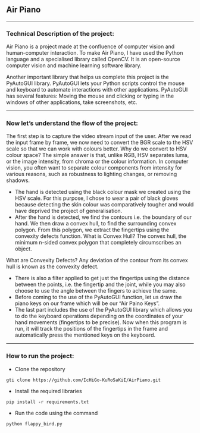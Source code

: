 ## Air Piano

---

### Technical Description of the project:
Air Piano is a project made at the confluence of computer vision and human-computer interaction. To make Air Piano, I have used the Python language and a specialised library called OpenCV. It is an open-source computer vision and machine learning software library.

Another important library that helps us complete this project is the PyAutoGUI library. PyAutoGUI lets your Python scripts control the mouse and keyboard to automate interactions with other applications. PyAutoGUI has several features: Moving the mouse and clicking or typing in the windows of other applications, take screenshots, etc.

---

### Now let’s understand the flow of the project:
The first step is to capture the video stream input of the user.
After we read the input frame by frame, we now need to convert the BGR scale to the HSV scale so that we can work with colours better.
Why do we convert to HSV colour space? The simple answer is that, unlike RGB, HSV separates luma, or the image intensity, from chroma or the colour information. In computer vision, you often want to separate colour components from intensity for various reasons, such as robustness to lighting changes, or removing shadows.

- The hand is detected using the black colour mask we created using the HSV scale. For this purpose, I chose to wear a pair of black gloves because detecting the skin colour was comparatively tougher and would have deprived the project of generalisation.
- After the hand is detected, we find the contours i.e. the boundary of our hand. We then draw a convex hull, to find the surrounding convex polygon. From this polygon, we extract the fingertips using the convexity defects function.
What is Convex Hull? The convex hull, the minimum n-sided convex polygon that completely circumscribes an object.

What are Convexity Defects? Any deviation of the contour from its convex hull is known as the convexity defect.


- There is also a filter applied to get just the fingertips using the distance between the points, i.e. the fingertip and the joint, while you may also choose to use the angle between the fingers to achieve the same.
- Before coming to the use of the PyAutoGUI function, let us draw the piano keys on our frame which will be our “Air Paino Keys”.
- The last part includes the use of the PyAutoGUI library which allows you to do the keyboard operations depending on the coordinates of your hand movements (fingertips to be precise). Now when this program is run, it will track the positions of the fingertips in the frame and automatically press the mentioned keys on the keyboard.

---

### How to run the project:
- Clone the repository 
```
gti clone https://github.com/IcHiGo-KuRoSaKiI/AirPiano.git
```
- Install the required libraries
```
pip install -r requirements.txt
```
- Run the code using the command
```
python flappy_bird.py
```

